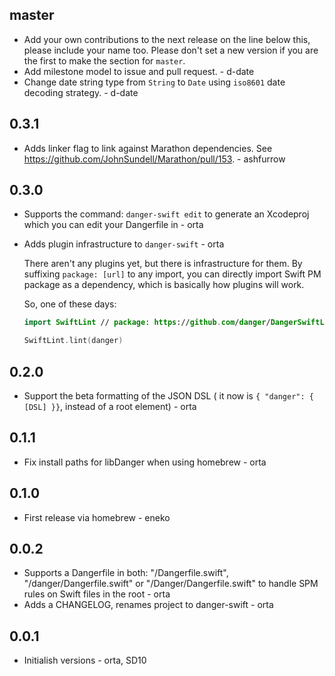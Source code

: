 ## master

* Add your own contributions to the next release on the line below this, please include your name too. Please don't set
  a new version if you are the first to make the section for `master`.
* Add milestone model to issue and pull request. - d-date
* Change date string type from `String` to `Date` using `iso8601` date decoding strategy. - d-date

## 0.3.1

* Adds linker flag to link against Marathon dependencies. See https://github.com/JohnSundell/Marathon/pull/153. - ashfurrow

## 0.3.0

* Supports the command: `danger-swift edit` to generate an Xcodeproj which you can edit your Dangerfile in - orta
* Adds plugin infrastructure to `danger-swift` - orta

  There aren't any plugins yet, but there is infrastructure for them. By suffixing `package: [url]` to any import, you
  can directly import Swift PM package as a dependency, which is basically how plugins will work.

  So, one of these days:

  ```swift
  import SwiftLint // package: https://github.com/danger/DangerSwiftLint.git

  SwiftLint.lint(danger)
  ```

## 0.2.0

* Support the beta formatting of the JSON DSL ( it now is `{ "danger": { [DSL] }}`, instead of a root element) - orta

## 0.1.1

* Fix install paths for libDanger when using homebrew - orta

## 0.1.0

* First release via homebrew - eneko

## 0.0.2

* Supports a Dangerfile in both: "/Dangerfile.swift", "/danger/Dangerfile.swift" or "/Danger/Dangerfile.swift" to handle
  SPM rules on Swift files in the root - orta
* Adds a CHANGELOG, renames project to danger-swift - orta

## 0.0.1

* Initialish versions - orta, SD10
